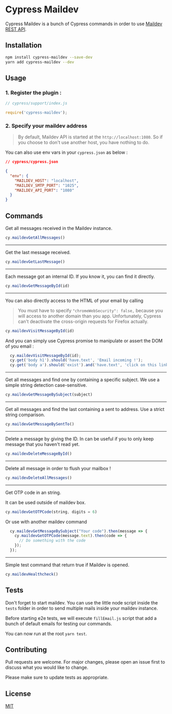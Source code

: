 # Cypress Maildev

Cypress Maildev is a bunch of Cypress commands in order to use [Maildev REST API](https://github.com/maildev/maildev/blob/master/docs/rest.md).

## Installation

```bash
npm install cypress-maildev --save-dev
yarn add cypress-maildev --dev
```

## Usage

### 1. Register the plugin :

```JavaScript
// cypress/support/index.js

require('cypress-maildev');
```

### 2. Specify your maildev address

> By default, Maildev API is started at the `http://localhost:1080`. So if you choose to don't use another host, you have nothing to do.

You can also use env vars in your `cypress.json` as below :

```json
// cypress/cypress.json

{
  "env": {
    "MAILDEV_HOST": "localhost",
    "MAILDEV_SMTP_PORT": "1025",
    "MAILDEV_API_PORT": "1080"
  }
}
```

## Commands

Get all messages received in the Maildev instance.

```JavaScript
cy.maildevGetAllMessages()
```

---

Get the last message received.

```JavaScript
cy.maildevGetLastMessage()
```

---

Each message got an internal ID. If you know it, you can find it directly.

```JavaScript
cy.maildevGetMessageById(id)
```

---

You can also directly access to the HTML of your email by calling

> You must have to specify `"chromeWebSecurity": false,` because you will access to another domain than you app.
> Unfortunately, Cypress can't deactivate the cross-origin requests for Firefox actually.

```JavaScript
cy.maildevVisitMessageById(id)
```

And you can simply use Cypress promise to manipulate or assert the DOM of you email :

```JavaScript
  cy.maildevVisitMessageById(id);
  cy.get('body h1').should('have.text', 'Email incoming !');
  cy.get('body a').should('exist').and('have.text', 'click on this link');
```

---

Get all messages and find one by containing a specific subject.
We use a simple string detection case-sensitive.

```JavaScript
cy.maildevGetMessageBySubject(subject)
```

---

Get all messages and find the last containing a sent to address.
Use a strict string comparison.

```JavaScript
cy.maildevGetMessageBySentTo()
```

---

Delete a message by giving the ID. In can be useful if you to only keep message that you haven't read yet.

```JavaScript
cy.maildevDeleteMessageById()
```

---

Delete all message in order to flush your mailbox !

```JavaScript
cy.maildevDeleteAllMessages()
```

---

Get OTP code in an string.

It can be used outside of maildev box.

```JavaScript
cy.maildevGetOTPCode(string, digits = 6)
```

Or use with another maildev command

```JavaScript
  cy.maildevGetMessageBySubject("Your code").then(message => {
    cy.maildevGetOTPCode(message.text).then(code => {
      // Do something with the code
    });
  });
```

---

Simple test command that return true if Maildev is opened.

```JavaScript
cy.maildevHealthcheck()
```

## Tests

Don't forget to start maildev.
You can use the little node script inside the `tests` folder in order to send multiple mails inside your maildev instance.

Before starting e2e tests, we will execute `fillEmail.js` script that add a bunch of default emails for testing our commands.

You can now run at the root `yarn test`.

## Contributing

Pull requests are welcome. For major changes, please open an issue first to discuss what you would like to change.

Please make sure to update tests as appropriate.

## License

[MIT](https://choosealicense.com/licenses/mit/)
